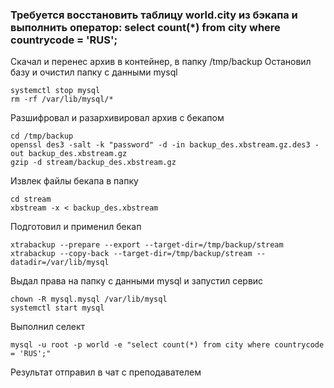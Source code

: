 ### Требуется восстановить таблицу world.city из бэкапа и выполнить оператор: select count(*) from city where countrycode = 'RUS';
Скачал и перенес архив в контейнер, в папку /tmp/backup
Остановил базу и очистил папку с данными mysql
```
systemctl stop mysql
rm -rf /var/lib/mysql/*
```
Разшифровал и разархивировал архив с бекапом
```
cd /tmp/backup
openssl des3 -salt -k "password" -d -in backup_des.xbstream.gz.des3 -out backup_des.xbstream.gz
gzip -d stream/backup_des.xbstream.gz
```
Извлек файлы бекапа в папку 
```
cd stream
xbstream -x < backup_des.xbstream
```
Подготовил и применил бекап
```
xtrabackup --prepare --export --target-dir=/tmp/backup/stream
xtrabackup --copy-back --target-dir=/tmp/backup/stream --datadir=/var/lib/mysql
```
Выдал права на папку с данными mysql и запустил сервис
```
chown -R mysql.mysql /var/lib/mysql
systemctl start mysql
```
Выполнил селект
```
mysql -u root -p world -e "select count(*) from city where countrycode = 'RUS';"
```
Результат отправил в чат с преподавателем